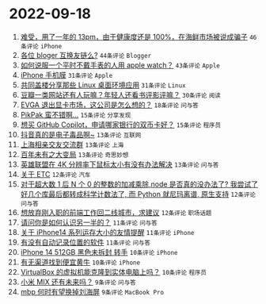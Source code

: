 # 2022-09-18

1. [难受，用了一年的 13pm，由于健康度还是 100%，在海鲜市场被说成骗子](https://www.v2ex.com/t/881004) `46条评论` `iPhone`
1. [各位 bloger 互换友链么?](https://www.v2ex.com/t/880945) `44条评论` `Blogger`
1. [如何说服一个平时不戴手表的人用 apple watch？](https://www.v2ex.com/t/880950) `43条评论` `Apple`
1. [iPhone 手机膜](https://www.v2ex.com/t/880975) `31条评论` `Apple`
1. [共同盖楼分享那些 Linux 桌面环境应用](https://www.v2ex.com/t/880985) `31条评论` `Linux`
1. [豆瓣一类网站还有人玩嘛？年轻人还看书评影评嘛？](https://www.v2ex.com/t/880990) `30条评论` `阅读`
1. [EVGA 退出显卡市场，这公司是怎么想的？](https://www.v2ex.com/t/880996) `18条评论` `问与答`
1. [PikPak 蛮不错啊...](https://www.v2ex.com/t/880963) `15条评论` `分享发现`
1. [想买 GitHub Copilot，申请哪家银行的双币卡好？](https://www.v2ex.com/t/880961) `15条评论` `程序员`
1. [抖音真的是电子毒品啊~](https://www.v2ex.com/t/881063) `13条评论` `互联网`
1. [上海相亲交友交流群](https://www.v2ex.com/t/881027) `13条评论` `上海`
1. [百年未有之大变局](https://www.v2ex.com/t/881001) `13条评论` `奇思妙想`
1. [英雄联盟在 4K 分辨率下鼠标太小有没有办法解决](https://www.v2ex.com/t/880955) `13条评论` `问与答`
1. [关于 ETC](https://www.v2ex.com/t/881023) `12条评论` `汽车`
1. [对于超大数 1 后 N 个 0 的整数的加减乘除,node 是否真的没办法了? 我尝试了好几个库最后都转成科学计数法了, 而 Python 就尼玛离谱, 原生支持](https://www.v2ex.com/t/881017) `12条评论` `问与答`
1. [想放弃刚入职的前端工作回二线城市，求建议](https://www.v2ex.com/t/881006) `12条评论` `职场话题`
1. [请问你是如何认识另一半的？](https://www.v2ex.com/t/881062) `11条评论` `问与答`
1. [关于 iPhone14 系列运存大小的友情提醒](https://www.v2ex.com/t/881040) `11条评论` `iPhone`
1. [有没有自动记录位置的软件](https://www.v2ex.com/t/881010) `11条评论` `问与答`
1. [iPhone 14 512GB 黑色未拆封 转手](https://www.v2ex.com/t/881056) `10条评论` `iPhone`
1. [有无渠道找到便宜黄牛](https://www.v2ex.com/t/881037) `10条评论` `iPhone`
1. [VirtualBox 的虚拟机能克隆到实体电脑上吗？](https://www.v2ex.com/t/880997) `10条评论` `程序员`
1. [小米 MIX 还有未来吗？](https://www.v2ex.com/t/881044) `9条评论` `问与答`
1. [mbp 何时有望换掉刘海屏](https://www.v2ex.com/t/880958) `9条评论` `MacBook Pro`
